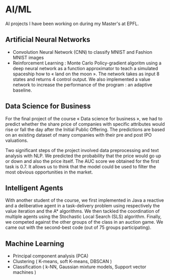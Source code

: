 # AI/ML

AI projects I have been working on during my Master's at EPFL.

## Artificial Neural Networks

- Convolution Neural Network (CNN) to classify MNIST and Fashion MNIST images
- Reinforcement Learning : Monte Carlo Policy-gradient algoritm using a deep neural network as a function approximator to teach a simulated spaceship how to « land on the moon ». The network takes as input 8 states and returns 4 control output. We also implemented a value network to increase the performance of the program : an adaptive baseline. 

## Data Science for Business

For the final project of the course « Data science for business », we had to predict whether the share price of companies with specific attributes would rise or fall the day after the Initial Public Offering. The predictions are based on an existing dataset of many companies with their pre and post IPO valuations.

Two significant steps of the project involved data preprocessing and text analysis with NLP. We predicted the probability that the price would go up or down and also the price itself. The AUC score we obtained for the first task is 0.7. It allows us to think that the model could be used to filter the most obvious opportunities in the market.

## Intelligent Agents

With another student of the course, we first implemented in Java a reactive and a deliberative agent in a task-delivery problem using respectively the value iteration and the A* algorithms. We then tackled the coordination of multiple agents using the Stochastic Local Search (SLS) algorithm. Finally, we competed against the other groups of the class in an auction game. We came out with the second-best code (out of 75 groups participating).

## Machine Learning

- Principal component analysis (PCA)
- Clustering ( K-means, soft K-means, DBSCAN ) 
- Classification ( k-NN, Gaussian mixture models, Support vector machines ) 



